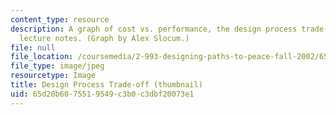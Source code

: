 ```yaml
---
content_type: resource
description: A graph of cost vs. performance, the design process trade-off, from the
  lecture notes. (Graph by Alex Slocum.)
file: null
file_location: /coursemedia/2-993-designing-paths-to-peace-fall-2002/65d20b6075519549c3b0c3dbf20073e1_2-993f02-th.jpg
file_type: image/jpeg
resourcetype: Image
title: Design Process Trade-off (thumbnail)
uid: 65d20b60-7551-9549-c3b0-c3dbf20073e1
---
```

